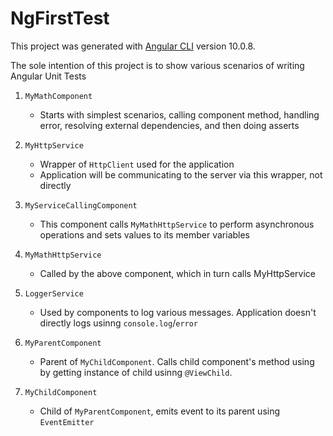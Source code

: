 # NgFirstTest

This project was generated with [Angular CLI](https://github.com/angular/angular-cli) version 10.0.8.

The sole intention of this project is to show various scenarios of writing Angular Unit Tests


1. `MyMathComponent`
    - Starts with simplest scenarios, calling component method, handling error, resolving external dependencies, and then doing asserts

1. `MyHttpService`
    - Wrapper of `HttpClient` used for the application
    - Application will be communicating to the server via this wrapper, not directly

1. `MyServiceCallingComponent`
    - This component calls `MyMathHttpService` to perform asynchronous operations and sets values to its member variables

1. `MyMathHttpService`
    - Called by the above component, which in turn calls MyHttpService

1. `LoggerService`
    - Used by components to log various messages. Application doesn't directly logs usinng `console.log`/`error`

1. `MyParentComponent`
    - Parent of `MyChildComponent`. Calls child component's method using by getting instance of child usinng `@ViewChild`.

1. `MyChildComponent`
    - Child of `MyParentComponent`, emits event to its parent using `EventEmitter`

